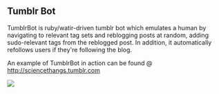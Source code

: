 <h2>Tumblr Bot</h2>

TumblrBot is ruby/watir-driven tumblr bot which emulates a human by navigating to relevant tag sets and 
reblogging posts at random, adding sudo-relevant tags from the reblogged post. In addition, it automatically refollows
users if they're following the blog.

An example of TumblrBot in action can be found @ http://sciencethangs.tumblr.com

<a href="http://www.tumblr.com"><img src="https://secure.assets.tumblr.com/images/logo_page/img_logotype_34465d_2x.png"></a>